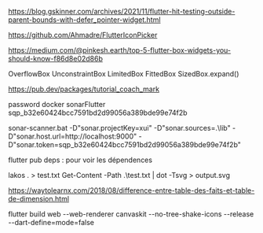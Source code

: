 https://blog.gskinner.com/archives/2021/11/flutter-hit-testing-outside-parent-bounds-with-defer_pointer-widget.html


https://github.com/Ahmadre/FlutterIconPicker

https://medium.com/@pinkesh.earth/top-5-flutter-box-widgets-you-should-know-f86d8e02d86b


OverflowBox
UnconstraintBox
LimitedBox
FittedBox
SizedBox.expand()


https://pub.dev/packages/tutorial_coach_mark

password docker sonarFlutter  sqp_b32e60424bcc7591bd2d99056a389bde99e74f2b

sonar-scanner.bat -D"sonar.projectKey=xui" -D"sonar.sources=.\lib" -D"sonar.host.url=http://localhost:9000" -D"sonar.token=sqp_b32e60424bcc7591bd2d99056a389bde99e74f2b"



flutter pub deps  : pour voir les dépendences

lakos . > test.txt
Get-Content -Path .\test.txt | dot -Tsvg > output.svg


https://waytolearnx.com/2018/08/difference-entre-table-des-faits-et-table-de-dimension.html

flutter build web --web-renderer canvaskit --no-tree-shake-icons --release  --dart-define=mode=false